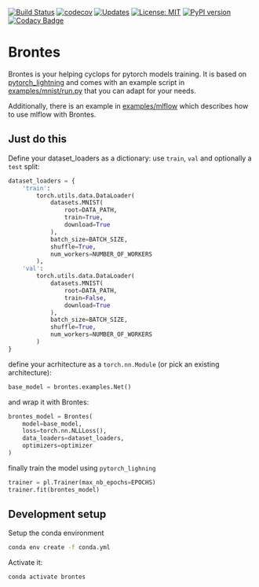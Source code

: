 [![Build Status](https://travis-ci.org/PhosphorylatedRabbits/brontes.svg?branch=master)](https://travis-ci.org/PhosphorylatedRabbits/brontes)
[![codecov](https://codecov.io/gh/PhosphorylatedRabbits/brontes/branch/master/graph/badge.svg)](https://codecov.io/gh/PhosphorylatedRabbits/brontes)
[![Updates](https://pyup.io/repos/github/PhosphorylatedRabbits/brontes/shield.svg)](https://pyup.io/repos/github/PhosphorylatedRabbits/brontes)
[![License: MIT](https://img.shields.io/badge/License-MIT-yellow.svg)](https://opensource.org/licenses/MIT)
[![PyPI version](https://badge.fury.io/py/brontes.svg)](https://badge.fury.io/py/brontes)
[![Codacy Badge](https://api.codacy.com/project/badge/Grade/6dc4922e69954e96820dae93ed704736)](https://www.codacy.com/manual/drugilsberg/brontes?utm_source=github.com&amp;utm_medium=referral&amp;utm_content=PhosphorylatedRabbits/brontes&amp;utm_campaign=Badge_Grade)

# Brontes

Brontes is your helping cyclops for pytorch models training.
It is based on [pytorch_lightning](https://github.com/williamFalcon/pytorch-lightning)
and comes with an example script in [examples/mnist/run.py](examples/mnist/run.py) that you can adapt for your needs.

Additionally, there is an example in [examples/mlflow](examples/mlflow) which describes how to use mlflow with Brontes.

## Just do this

Define your dataset_loaders as a dictionary: use `train`, `val` and optionally a `test` split:

```python
dataset_loaders = {
    'train':
        torch.utils.data.DataLoader(
            datasets.MNIST(
                root=DATA_PATH,
                train=True,
                download=True
            ),
            batch_size=BATCH_SIZE,
            shuffle=True,
            num_workers=NUMBER_OF_WORKERS
        ),
    'val':
        torch.utils.data.DataLoader(
            datasets.MNIST(
                root=DATA_PATH,
                train=False,
                download=True
            ),
            batch_size=BATCH_SIZE,
            shuffle=True,
            num_workers=NUMBER_OF_WORKERS
        )
}
```

define your acrhitecture as a `torch.nn.Module` (or pick an existing architecture):

```python
base_model = brontes.examples.Net()
```

and wrap it with Brontes:

```python
brontes_model = Brontes(
    model=base_model,
    loss=torch.nn.NLLLoss(),
    data_loaders=dataset_loaders,
    optimizers=optimizer
)
```

finally train the model using `pytorch_lighning`

```python
trainer = pl.Trainer(max_nb_epochs=EPOCHS)
trainer.fit(brontes_model)
```

## Development setup

Setup the conda environment

```sh
conda env create -f conda.yml
```

Activate it:

```sh
conda activate brontes
```
